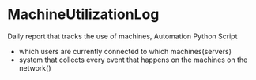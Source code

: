 # MachineUtilizationLog
Daily report that tracks the use of machines, Automation Python Script
- which users are currently connected to which machines(servers)
- system that collects every event that happens on the machines on the network()

